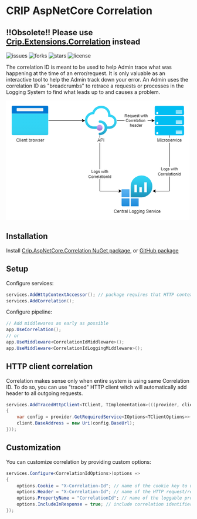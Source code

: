 # CRIP AspNetCore Correlation

## !!Obsolete!! Please use [Crip.Extensions.Correlation](https://github.com/crip-home/Crip.Extensions.Correlation) instead

![issues](https://img.shields.io/github/issues/crip-home/Crip.AspNetCore.Correlation?style=for-the-badge&logo=appveyor)
![forks](https://img.shields.io/github/forks/crip-home/Crip.AspNetCore.Correlation?style=for-the-badge&logo=appveyor)
![stars](https://img.shields.io/github/stars/crip-home/Crip.AspNetCore.Correlation?style=for-the-badge&logo=appveyor)
![license](https://img.shields.io/github/license/crip-home/Crip.AspNetCore.Correlation?style=for-the-badge&logo=appveyor)

The correlation ID is meant to be used to help Admin trace what was happening at the time of an error/request. It
is only valuable as an interactive tool to help the Admin track down your error. An Admin uses the correlation ID as
"breadcrumbs" to retrace a requests or processes in the Logging System to find what leads up to
and causes a problem.

![Correlation usage diagram](correlation.drawio.png)

## Installation

Install [Crip.AspNetCore.Correlation NuGet package](https://www.nuget.org/packages/Crip.AspNetCore.Correlation),
or [GitHub package](https://github.com/orgs/crip-home/packages?repo_name=Crip.AspNetCore.Correlation)

## Setup

Configure services:

```csharp
services.AddHttpContextAccessor(); // package requires that HTTP context accessor is available
services.AddCorrelation();
```

Configure pipeline:

```csharp
// Add middlewares as early as possible
app.UseCorrelation();
// or
app.UseMiddleware<CorrelationIdMiddleware>();
app.UseMiddleware<CorrelationIdLoggingMiddleware>();
```

## HTTP client correlation

Correlation makes sense only when entire system is using same Correlation ID. To do so, you can use "traced" HTTP client
witch will automatically add header to all outgoing requests.

```csharp
services.AddTracedHttpClient<TClient, TImplementation>(((provider, client) =>
{
    var config = provider.GetRequiredService<IOptions<TClientOptions>>().Value;
    client.BaseAddress = new Uri(config.BaseUrl);
}));
```

## Customization

You can customize correlation by providing custom options:

```csharp
services.Configure<CorrelationIdOptions>(options =>
{
    options.Cookie = "X-Correlation-Id"; // name of the cookie key to use as correlation identifier
    options.Header = "X-Correlation-Id"; // name of the HTTP request/response header
    options.PropertyName = "CorrelationId"; // name of the loggable property
    options.IncludeInResponse = true; // include correlation identifier header in responses
});
```
